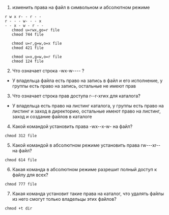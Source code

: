 1. изменить права на файл в символьном и абсолютном режиме
```
r w x r- - r - -
r - - - w- - - x
- - x - w - r - -
   chmod u=rwx,go=r file
   chmod 744 file
   
   chmod u=r,g=w,o=x file
   chmod 421 file
   
   chmod u=x,g=w,o=r file
   chmod 124 file
  ```  
2. Что означает строка -wx-w---- ?
  - У владельца файла есть право на запись в файл и его исполнение, у группы есть право на запись, остальные не имеют прав
3. Что означает строка прав доступа r--r-xrwx для каталога?
 - У владельца есть право на листинг каталога, у группы есть право на листинг и заход в директорию, остальные имеют право на листинг, заход и создание файлов в каталоге
4. Какой командой установить права -wx--x-w- на файл?   
  ```
  chmod 312 file
  ```
5. Какой командой в абсолютном режиме установить права rw---xr-- на файл? 
  ```
  chmod 614 file
  ```
6. Какая команда в абсолютном режиме разрешит полный доступ к файлу для всех? 
  ```
 chmod 777 file
  ```
  7. Какая команда установит такие права на каталог, что удалять файлы из него смогут только владельцы этих файлов?
  ```
 chmod +t dir
  ```
